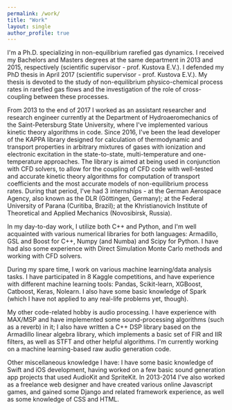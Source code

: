 ```yaml
---
permalink: /work/
title: "Work"
layout: single
author_profile: true
---
```


I'm a Ph.D. specializing in non-equilibrium rarefied gas dynamics. I received my Bachelors and Masters degrees at the same department in 2013 and 2015, respectively (scientific supervisor - prof. Kustova E.V.). I defended my PhD thesis in April 2017 (scientific supervisor - prof. Kustova E.V.). My thesis is devoted to the study of non-equilibrium physico-chemical process rates in rarefied gas flows and the investigation of the role of cross-coupling between these processes.

From 2013 to the end of 2017 I worked as an assistant researcher and research engineer currently at the Department of Hydroaeromechanics of the Saint-Petersburg State University, where I've implemented various kinetic theory algorithms in code.
Since 2016, I've been the lead developer of the KAPPA library designed for calculation of thermodynamic and transport properties in arbitrary mixtures of gases with ionization and electronic excitation in the state-to-state, multi-temperature and one-temperature approaches. The library is aimed at being used in conjunction with CFD solvers, to allow for the coupling of CFD code with well-tested and accurate kinetic theory algorithms for computation of transport coefficients and the most accurate models of non-equilibrium process rates.
During that period, I've had 3 internships - at the German Aerospace Agency, also known as the DLR (Göttingen, Germany); at the Federal University of Parana (Curitiba, Brazil); at the Khristianovich Institute of Theoretical and Applied Mechanics (Novosibirsk, Russia).

In my day-to-day work, I utilize both C++ and Python, and I'm well acquainted with various numerical libraries for both languages: Armadillo, GSL and Boost for C++, Numpy (and Numba) and Scipy for Python.
I have had also some experience with Direct Simulation Monte Carlo methods and working with CFD solvers.

During my spare time, I work on various machine learning/data analysis tasks. I have participated in 8 Kaggle competitions, and have experience with different machine learning tools: Pandas, Scikit-learn, XGBoost, Catboost, Keras, Nolearn. I also have some basic knowledge of Spark (which I have not applied to any real-life problems yet, though).

My other code-related hobby is audio processing. I have experience with MAX/MSP and have implemented some sound-processing algorithms (such as a reverb) in it; I also have written a C++ DSP library based on the Armadillo linear algebra library, which implements a basic set of FIR and IIR filters, as well as STFT and other helpful algorithms. I'm currently working on a machine learning-based raw audio generation code.

Other miscellaneous knowledge I have: I have some basic knowledge of Swift and iOS development, having worked on a few basic sound generation app projects that used AudioKit and SpriteKit. In 2013-2014 I've also worked as a freelance web designer and have created various online Javascript games, and gained some Django and related framework experience, as well as some knowledge of CSS and HTML.
